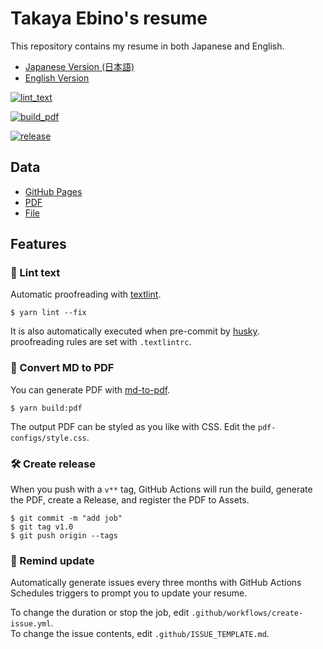 # Takaya Ebino's resume

This repository contains my resume in both Japanese and English.

- [Japanese Version (日本語)]("https://takaya787.github.io/resume-for-enginner/")
- [English Version]("https://takaya787.github.io/resume-for-enginner/en")

<p>

<a href="https://github.com/takaya787/resume-for-enginner/actions/workflows/lint-text.yml" target="_blank"><img alt="lint_text" src="https://img.shields.io/github/workflow/status/takaya787/resume-for-enginner/lint%20text?label=textlint&logo=github&color=yellow" /></a>

<a href="https://github.com/takaya787/resume-for-enginner/actions?query=workflow%3A%22build+%22" target="_blank" ><img alt="build_pdf" src="https://img.shields.io/github/workflow/status/takaya787/resume-for-enginner/build-pdf?label=build%20pdf&logo=github"/></a>

<a href="https://github.com/takaya787/resume-for-enginner/tags" target="_blank" ><img alt="release" src="https://img.shields.io/github/release-date/takaya787/resume-for-enginner?color=blue&logo=github"/></a>

</p>

## Data

- [GitHub Pages](https://takaya787.github.io/resume-for-enginner/)
- [PDF](https://github.com/takaya787/resume-for-enginner/releases/)
- [File](https://github.com/takaya787/resume-for-enginner/blob/master/docs/README.md)

## Features

### 💅 Lint text

Automatic proofreading with [textlint](https://github.com/textlint/textlint).

```
$ yarn lint --fix
```

It is also automatically executed when pre-commit by [husky](https://github.com/typicode/husky).  
proofreading rules are set with `.textlintrc`.

### 📝 Convert MD to PDF

You can generate PDF with [md-to-pdf](https://www.npmjs.com/package/md-to-pdf).

```
$ yarn build:pdf
```

The output PDF can be styled as you like with CSS. Edit the `pdf-configs/style.css`.

### 🛠 Create release

When you push with a `v**` tag, GitHub Actions will run the build, generate the PDF, create a Release, and register the PDF to Assets.

```
$ git commit -m "add job"
$ git tag v1.0
$ git push origin --tags
```

### 📆 Remind update

Automatically generate issues every three months with GitHub Actions Schedules triggers to prompt you to update your resume.

To change the duration or stop the job, edit `.github/workflows/create-issue.yml`.  
To change the issue contents, edit `.github/ISSUE_TEMPLATE.md`.
